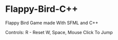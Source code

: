 # Flappy-Bird-C++
Flappy Bird Game made With SFML and C++

Controls:
R - Reset
W, Space, Mouse Click To Jump
